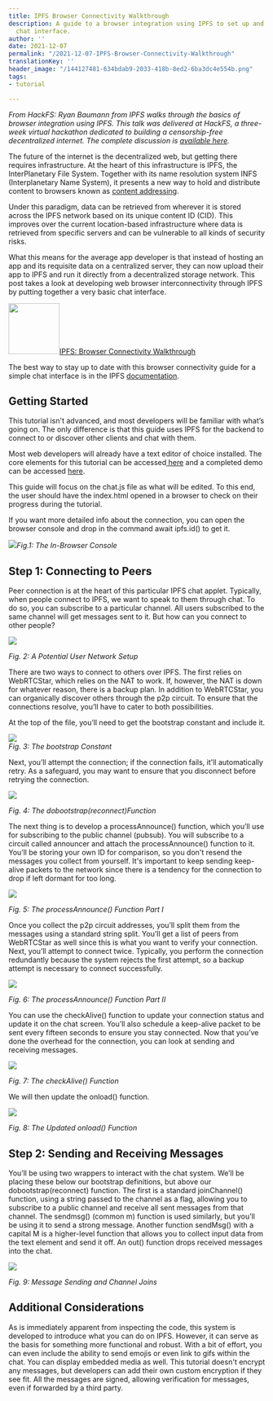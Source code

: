 ```yaml
---
title: IPFS Browser Connectivity Walkthrough
description: A guide to a browser integration using IPFS to set up and run a basic
  chat interface.
author: ''
date: 2021-12-07
permalink: "/2021-12-07-IPFS-Browser-Connectivity-Walkthrough"
translationKey: ''
header_image: "/144127481-634bdab9-2033-418b-8ed2-6ba3dc4e554b.png"
tags:
- tutorial

---
```

_From HackFS: Ryan Baumann from IPFS walks through the basics of browser integration using IPFS. This talk was delivered at HackFS, a three-week virtual hackathon dedicated to building a censorship-free decentralized internet. The complete discussion is_ [_available here_](https://www.youtube.com/watch?v=xZiN9dLvMoU&list=PLXzKMXK2aHh5iq_crvYF76EmPsZgcgLki&index=3)_._

The future of the internet is the decentralized web, but getting there requires infrastructure. At the heart of this infrastructure is IPFS, the InterPlanetary File System. Together with its name resolution system INFS (Interplanetary Name System), it presents a new way to hold and distribute content to browsers known as [content addressing](https://blog.ipfs.io/2021-06-03-ipfs-filecoin-content-persistence/).

Under this paradigm, data can be retrieved from wherever it is stored across the IPFS network based on its unique content ID (CID). This improves over the current location-based infrastructure where data is retrieved from specific servers and can be vulnerable to all kinds of security risks.

What this means for the average app developer is that instead of hosting an app and its requisite data on a centralized server, they can now upload their app to IPFS and run it directly from a decentralized storage network. This post takes a look at developing web browser interconnectivity through IPFS by putting together a very basic chat interface.

<img src="/assets/img/yt_logo_rgb_light.png" width="100">[IPFS: Browser Connectivity Walkthrough](https://www.youtube.com/watch?v=xZiN9dLvMoU&list=PLXzKMXK2aHh5iq_crvYF76EmPsZgcgLki&index=3)

The best way to stay up to date with this browser connectivity guide for a simple chat interface is in the IPFS [documentation](https://docs.ipfs.io/how-to/create-simple-chat-app/).

## Getting Started

This tutorial isn't advanced, and most developers will be familiar with what’s going on. The only difference is that this guide uses IPFS for the backend to connect to or discover other clients and chat with them.

Most web developers will already have a text editor of choice installed. The core elements for this tutorial can be accessed[ here](https://workshop.thedisco.zone/) and a completed demo can be accessed [here](https://github.com/TheDiscordian/browser-ipfs-chat).

This guide will focus on the chat.js file as what will be edited. To this end, the user should have the index.html opened in a browser to check on their progress during the tutorial.

If you want more detailed info about the connection, you can open the browser console and drop in the command await ipfs.id() to get it.

![](../assets/ipfs-chat-tute-01.jpg)_Fig.1: The In-Browser Console_

## Step 1: Connecting to Peers

Peer connection is at the heart of this particular IPFS chat applet. Typically, when people connect to IPFS, we want to speak to them through chat. To do so, you can subscribe to a particular channel. All users subscribed to the same channel will get messages sent to it. But how can you connect to other people?

![](../assets/unnamed-1.png)

_Fig. 2: A Potential User Network Setup_

There are two ways to connect to others over IPFS. The first relies on WebRTCStar, which relies on the NAT to work. If, however, the NAT is down for whatever reason, there is a backup plan. In addition to WebRTCStar, you can organically discover others through the p2p circuit. To ensure that the connections resolve, you’ll have to cater to both possibilities.

At the top of the file, you’ll need to get the bootstrap constant and include it.

![](../assets/ipfs-chat-tute-02.jpg)  
_Fig. 3: The bootstrap Constant_

Next, you’ll attempt the connection; if the connection fails, it'll automatically retry. As a safeguard, you may want to ensure that you disconnect before retrying the connection.

![](../assets/ipfs-chat-tute-03.jpg)

_Fig. 4: The dobootstrap(reconnect)Function_

The next thing is to develop a processAnnounce() function, which you’ll use for subscribing to the public channel (pubsub). You will subscribe to a circuit called announcer and attach the processAnnounce() function to it. You’ll be storing your own ID for comparison, so you don't resend the messages you collect from yourself. It's important to keep sending keep-alive packets to the network since there is a tendency for the connection to drop if left dormant for too long.

![](../assets/ipfs-chat-tute-04.jpg)

_Fig. 5: The processAnnounce() Function Part I_

Once you collect the p2p circuit addresses, you’ll split them from the messages using a standard string split. You’ll get a list of peers from WebRTCStar as well since this is what you want to verify your connection. Next, you’ll attempt to connect twice. Typically, you perform the connection redundantly because the system rejects the first attempt, so a backup attempt is necessary to connect successfully.

![](../assets/ipfs-chat-tute-05.jpg)

_Fig. 6: The processAnnounce() Function Part II_

You can use the checkAlive() function to update your connection status and update it on the chat screen. You’ll also schedule a keep-alive packet to be sent every fifteen seconds to ensure you stay connected. Now that you’ve done the overhead for the connection, you can look at sending and receiving messages.

![](../assets/ipfs-chat-tute-06.jpg)

_Fig. 7: The checkAlive() Function_

We will then update the onload() function.

![](../assets/ipfs-chat-tute-07.jpg)

_Fig. 8: The Updated onload() Function_

## Step 2: Sending and Receiving Messages

You’ll be using two wrappers to interact with the chat system. We’ll be placing these below our bootstrap definitions, but above our dobootstrap(reconnect) function. The first is a standard joinChannel() function, using a string passed to the channel as a flag, allowing you to subscribe to a public channel and receive all sent messages from that channel. The sendmsg() (common m) function is used similarly, but you’ll be using it to send a strong message. Another function sendMsg() with a capital M is a higher-level function that allows you to collect input data from the text element and send it off. An out() function drops received messages into the chat.

![](../assets/ipfs-chat-tute-08.jpg)

_Fig. 9: Message Sending and Channel Joins_

## Additional Considerations

As is immediately apparent from inspecting the code, this system is developed to introduce what you can do on IPFS. However, it can serve as the basis for something more functional and robust. With a bit of effort, you can even include the ability to send emojis or even link to gifs within the chat. You can display embedded media as well. This tutorial doesn't encrypt any messages, but developers can add their own custom encryption if they see fit. All the messages are signed, allowing verification for messages, even if forwarded by a third party.
